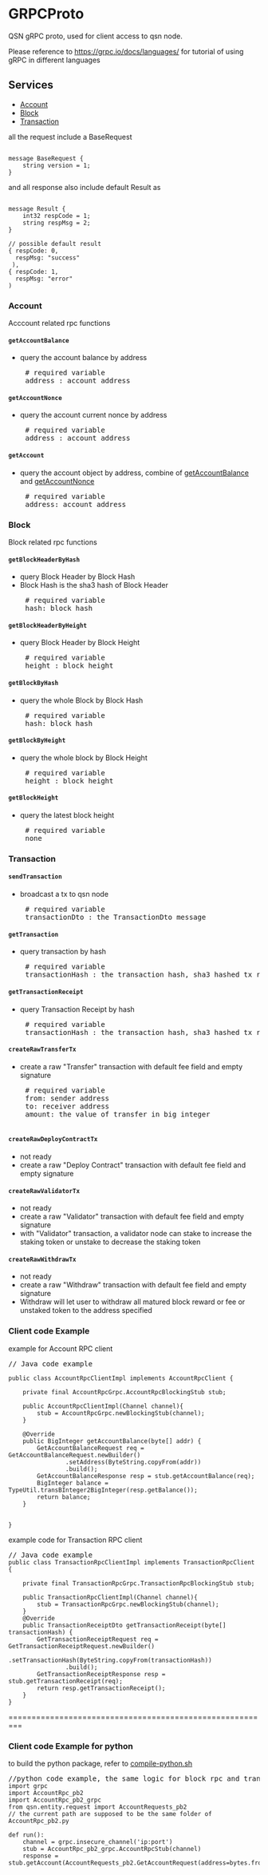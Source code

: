 # GRPCProto
QSN gRPC proto, used for client access to qsn node.

Please reference to https://grpc.io/docs/languages/ for tutorial of using gRPC in different languages 

## Services

* [Account](#Account)
* [Block](#block)
* [Transaction](#Transaction)


all the request include a BaseRequest 
<pre><code>
message BaseRequest {
    string version = 1;
}
</code></pre>

and all response also include default Result as 
<pre><code>
message Result {
    int32 respCode = 1;
    string respMsg = 2;
}

// possible default result
{ respCode: 0, 
  respMsg: "success"
 ),
{ respCode: 1,
  respMsg: "error"
)
</code></pre>

### Account
Acccount related rpc functions

#### `getAccountBalance` 
* query the account balance by address
<pre>
    # required variable
    address : account address 
</pre>

#### `getAccountNonce`
* query the account current nonce by address
<pre>
    # required variable
    address : account address
</pre>

#### `getAccount`
* query the account object by address, combine of [getAccountBalance](#getAccountBalance) and [getAccountNonce](#getAccountNonce)
<pre>
    # required variable
    address: account address
</pre>

### Block

Block related rpc functions

#### `getBlockHeaderByHash`
* query Block Header by Block Hash
* Block Hash is the sha3 hash of Block Header
<pre>
    # required variable
    hash: block hash
</pre>


#### `getBlockHeaderByHeight`
* query Block Header by Block Height
<pre>
    # required variable
    height : block height
</pre>


#### `getBlockByHash`
* query the whole Block by Block Hash
<pre>
    # required variable
    hash: block hash
</pre>


#### `getBlockByHeight`
* query the whole block by Block Height
<pre>
    # required variable
    height : block height
</pre>


#### `getBlockHeight`
* query the latest block height
<pre>
    # required variable
    none
</pre>


### Transaction 

#### `sendTransaction`
* broadcast a tx to qsn node 
<pre>
    # required variable
    transactionDto : the TransactionDto message
</pre>


#### `getTransaction`
* query transaction by hash
<pre>
    # required variable
    transactionHash : the transaction hash, sha3 hashed tx rlp encoded bytes
</pre> 

#### `getTransactionReceipt`
* query Transaction Receipt by hash
<pre>
    # required variable
    transactionHash : the transaction hash, sha3 hashed tx rlp encoded bytes
</pre> 

#### `createRawTransferTx`
* create a raw "Transfer" transaction with default fee field and empty signature
<pre>
    # required variable
    from: sender address
    to: receiver address
    amount: the value of transfer in big integer
    
</pre> 

#### `createRawDeployContractTx`
* not ready
* create a raw "Deploy Contract" transaction with default fee field and empty signature

#### `createRawValidatorTx`
* not ready 
* create a raw "Validator" transaction with default fee field and empty signature
* with "Validator" transaction, a validator node can stake to increase the staking token or unstake to decrease the staking token

#### `createRawWithdrawTx`
* not ready
* create a raw "Withdraw" transaction with default fee field and empty signature
* Withdraw will let user to withdraw all matured block reward or fee or unstaked token to the address specified


### Client code Example

example for Account RPC client
<pre>// Java code example <code>

public class AccountRpcClientImpl implements AccountRpcClient {

    private final AccountRpcGrpc.AccountRpcBlockingStub stub;

    public AccountRpcClientImpl(Channel channel){
        stub = AccountRpcGrpc.newBlockingStub(channel);
    }

    @Override
    public BigInteger getAccountBalance(byte[] addr) {
        GetAccountBalanceRequest req = GetAccountBalanceRequest.newBuilder()
                .setAddress(ByteString.copyFrom(addr))
                .build();
        GetAccountBalanceResponse resp = stub.getAccountBalance(req);
        BigInteger balance = TypeUtil.transBInteger2BigInteger(resp.getBalance());
        return balance;
    }


}
</code></pre>

example code for Transaction RPC client
<pre>// Java code example <code>
public class TransactionRpcClientImpl implements TransactionRpcClient {

    private final TransactionRpcGrpc.TransactionRpcBlockingStub stub;

    public TransactionRpcClientImpl(Channel channel){
        stub = TransactionRpcGrpc.newBlockingStub(channel);
    }
    @Override
    public TransactionReceiptDto getTransactionReceipt(byte[] transactionHash) {
        GetTransactionReceiptRequest req = GetTransactionReceiptRequest.newBuilder()
                .setTransactionHash(ByteString.copyFrom(transactionHash))
                .build();
        GetTransactionReceiptResponse resp = stub.getTransactionReceipt(req);
        return resp.getTransactionReceipt();
    }
}
</code></pre>



=========================================================

### Client code Example for python

to build the python package, refer to [compile-python.sh](https://github.com/qsnetwork/GRPCProto/tree/master/jenkins/compile-python.sh)

<pre>//python code example, the same logic for block rpc and transaction rpc<code>
import grpc
import AccountRpc_pb2
import AccountRpc_pb2_grpc
from qsn.entity.request import AccountRequests_pb2
// the current path are supposed to be the same folder of AccountRpc_pb2.py

def run():
    channel = grpc.insecure_channel('ip:port')
    stub = AccountRpc_pb2_grpc.AccountRpcStub(channel)
    response = stub.getAccount(AccountRequests_pb2.GetAccountRequest(address=bytes.fromhex("deadbeef")))

</code></pre>

